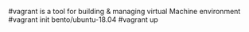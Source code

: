 #vagrant is a tool for building & managing virtual Machine environment
#vagrant init bento/ubuntu-18.04
#vagrant up
